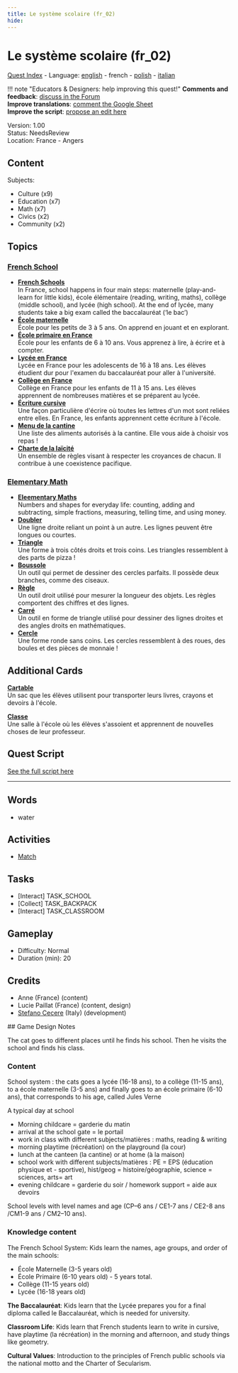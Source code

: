 ```yaml
---
title: Le système scolaire (fr_02)
hide:
---
```


# Le système scolaire (fr_02)
[Quest Index](./index.fr.md) - Language: [english](./fr_02.md) - french - [polish](./fr_02.pl.md) - [italian](./fr_02.it.md)

!!! note "Educators & Designers: help improving this quest!"
    **Comments and feedback**: [discuss in the Forum](https://antura.discourse.group/t/fr-02-the-school-system/24/1)  
    **Improve translations**: [comment the Google Sheet](https://docs.google.com/spreadsheets/d/1FPFOy8CHor5ArSg57xMuPAG7WM27-ecDOiU-OmtHgjw/edit?gid=1873232287#gid=1873232287)  
    **Improve the script**: [propose an edit here](https://github.com/vgwb/Antura/blob/main/Assets/_discover/_quests/FR_02%20Angers%20School/FR_02%20Angers%20School%20-%20Yarn%20Script.yarn)  

Version: 1.00  
Status: NeedsReview  
Location: France - Angers

## Content
Subjects: 

  - Culture (x9)
  - Education (x7)
  - Math (x7)
  - Civics (x2)
  - Community (x2)

## Topics
### [French School](./../topics/index.md#frenchschool)

  - **[French Schools](./../cards/index.md#french_schools)**  
    In France, school happens in four main steps: maternelle (play-and-learn for little kids), école élémentaire (reading, writing, maths), collège (middle school), and lycée (high school). At the end of lycée, many students take a big exam called the baccalauréat (‘le bac’)  
  - **[École maternelle](./../cards/index.md#education_ecole_maternelle_fr)**  
    École pour les petits de 3 à 5 ans. On apprend en jouant et en explorant.  
  - **[École primaire en France](./../cards/index.md#education_ecole_primaire_fr)**  
    École pour les enfants de 6 à 10 ans. Vous apprenez à lire, à écrire et à compter.  
  - **[Lycée en France](./../cards/index.md#education_lycee_fr)**  
    Lycée en France pour les adolescents de 16 à 18 ans. Les élèves étudient dur pour l'examen du baccalauréat pour aller à l'université.  
  - **[Collège en France](./../cards/index.md#education_college_fr)**  
    Collège en France pour les enfants de 11 à 15 ans. Les élèves apprennent de nombreuses matières et se préparent au lycée.  
  - **[Écriture cursive](./../cards/index.md#concept_cursive_writing)**  
    Une façon particulière d'écrire où toutes les lettres d'un mot sont reliées entre elles. En France, les enfants apprennent cette écriture à l'école.  
  - **[Menu de la cantine](./../cards/index.md#object_canteen_menu)**  
    Une liste des aliments autorisés à la cantine. Elle vous aide à choisir vos repas !  
  - **[Charte de la laïcité](./../cards/index.md#concept_charter_of_secularism)**  
    Un ensemble de règles visant à respecter les croyances de chacun. Il contribue à une coexistence pacifique.  
### [Elementary Math](./../topics/index.md#elementary-maths)

  - **[Eleementary Maths](./../cards/index.md#elementary_maths)**  
    Numbers and shapes for everyday life: counting, adding and subtracting, simple fractions, measuring, telling time, and using money.  
  - **[Doubler](./../cards/index.md#fr_figure_line)**  
    Une ligne droite reliant un point à un autre. Les lignes peuvent être longues ou courtes.  
  - **[Triangle](./../cards/index.md#fr_figure_triangle)**  
    Une forme à trois côtés droits et trois coins. Les triangles ressemblent à des parts de pizza !  
  - **[Boussole](./../cards/index.md#math_compass)**  
    Un outil qui permet de dessiner des cercles parfaits. Il possède deux branches, comme des ciseaux.  
  - **[Règle](./../cards/index.md#math_ruler)**  
    Un outil droit utilisé pour mesurer la longueur des objets. Les règles comportent des chiffres et des lignes.  
  - **[Carré](./../cards/index.md#math_setsquare)**  
    Un outil en forme de triangle utilisé pour dessiner des lignes droites et des angles droits en mathématiques.  
  - **[Cercle](./../cards/index.md#fr_figure_circle)**  
    Une forme ronde sans coins. Les cercles ressemblent à des roues, des boules et des pièces de monnaie !  

## Additional Cards
**[Cartable](./../cards/index.md#school_bag)**  
Un sac que les élèves utilisent pour transporter leurs livres, crayons et devoirs à l'école.  

**[Classe](./../cards/index.md#place_classroom)**  
Une salle à l'école où les élèves s'assoient et apprennent de nouvelles choses de leur professeur.  

## Quest Script

[See the full script here](./fr_02-script.fr.md)

---

## Words
- water
## Activities
- [Match](./../activities/index.md#Match)

## Tasks
- [Interact] TASK_SCHOOL
- [Collect] TASK_BACKPACK
- [Interact] TASK_CLASSROOM
## Gameplay
- Difficulty: Normal
- Duration (min): 20
## Credits
- Anne (France) (content)
- Lucie Paillat (France) (content, design)
- [Stefano Cecere](https://stefanocecere.com) (Italy) (development)

## Game Design Notes

The cat goes to different places until he finds his school. Then he visits the school and finds his class.

### Content
School system : the cats goes a lycée (16-18 ans), to a collège (11-15 ans), to a école maternelle (3-5 ans) and finally goes to an école primaire (6-10 ans), that corresponds to his age, called Jules Verne

A typical day at school

- Morning childcare = garderie du matin
- arrival at the school gate = le portail
- work in class with different subjects/matières : maths, reading & writing
- morning playtime (récréation) on the playground (la cour) 
- lunch at the canteen (la cantine) or at home (à la maison)
- school work with different subjects/matières : PE = EPS (éducation physique et - sportive),  hist/geog = histoire/géographie,  science = sciences, arts= art
- evening childcare = garderie du soir / homework support = aide aux devoirs

School levels with level names and age (CP–6 ans / CE1-7 ans / CE2-8 ans /CM1-9 ans / CM2–10 ans).

### Knowledge content
The French School System: Kids learn the names, age groups, and order of the main schools:

- École Maternelle (3-5 years old)
- École Primaire (6-10 years old) - 5 years total.
- Collège (11-15 years old)
- Lycée (16-18 years old)

**The Baccalauréat**: Kids learn that the Lycée prepares you for a final diploma called le Baccalauréat, which is needed for university.

**Classroom Life**: Kids learn that French students learn to write in cursive, have playtime (la récréation) in the morning and afternoon, and study things like geometry.

**Cultural Values**: Introduction to the principles of French public schools via the national motto and the Charter of Secularism.


